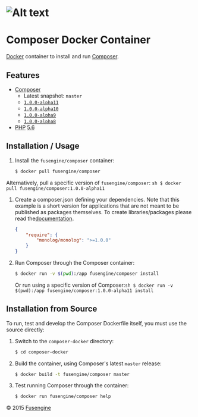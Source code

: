![Alt text](http://fusengine.ch/img/composer.svg)
=================================================

Composer Docker Container
=========================

[Docker](http://docker.com) container to install and run [Composer](http://getcomposer.org).

Features
--------

-	[Composer](http://getcomposer.org)
	-	Latest snapshot: `master`
	-	[`1.0.0-alpha11`](https://github.com/composer/composer/blob/1.0.0-alpha11/CHANGELOG.md)
	-	[`1.0.0-alpha10`](https://github.com/composer/composer/blob/1.0.0-alpha10/CHANGELOG.md)
	-	[`1.0.0-alpha9`](https://github.com/composer/composer/blob/1.0.0-alpha9/CHANGELOG.md)
	-	[`1.0.0-alpha8`](https://github.com/composer/composer/blob/1.0.0-alpha8/CHANGELOG.md)
-	[PHP](http://php.net) [5.6](http://php.net/ChangeLog-5.php)

Installation / Usage
--------------------

1.	Install the `fusengine/composer` container:

	```sh
	$ docker pull fusengine/composer
	```

Alternatively, pull a specific version of `fusengine/composer`: `sh
    $ docker pull fusengine/composer:1.0.0-alpha11
`

1.	Create a composer.json defining your dependencies. Note that this example is a short version for applications that are not meant to be published as packages themselves. To create libraries/packages please read the[documentation](http://getcomposer.org/doc/02-libraries.md).

	```json
	{
	    "require": {
	        "monolog/monolog": ">=1.0.0"
	    }
	}
	```

2.	Run Composer through the Composer container:

	```sh
	$ docker run -v $(pwd):/app fusengine/composer install
	```

	Or run using a specific version of Composer:`sh
	$ docker run -v $(pwd):/app fusengine/composer:1.0.0-alpha11 install
	`

Installation from Source
------------------------

To run, test and develop the Composer Dockerfile itself, you must use the source directly:

1.	Switch to the `composer-docker` directory:

	```sh
	$ cd composer-docker
	```

2.	Build the container, using Composer's latest `master` release:

	```sh
	$ docker build -t fusengine/composer master
	```

3.	Test running Composer through the container:

	```sh
	$ docker run fusengine/composer help
	```

&copy; 2015 [Fusengine](http://fusengine.com)
